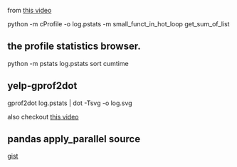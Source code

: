 from [this video](https://www.youtube.com/watch?v=ey_P64E34g0)

python -m cProfile -o log.pstats -m small_funct_in_hot_loop get_sum_of_list

## the profile statistics browser.
python -m pstats log.pstats
sort cumtime

## yelp-gprof2dot
gprof2dot log.pstats | dot -Tsvg -o log.svg


also checkout  [this video](https://www.youtube.com/watch?v=m_a0fN48Alw)

## pandas apply_parallel source
[gist](https://gist.github.com/rrherr/ae9cb03bcdb0d322eeac156db9494fcd?s=03)
